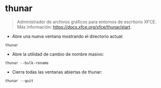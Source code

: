 # thunar

> Administrador de archivos gráficos para entornos de escritorio XFCE.
> Más información: <https://docs.xfce.org/xfce/thunar/start>.

- Abre una nueva ventana mostrando el directorio actual:

`thunar`

- Abre la utilidad de cambio de nombre masivo:

`thunar --bulk-rename`

- Cierra todas las ventanas abiertas de thunar:

`thunar --quit`
